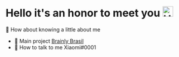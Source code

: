 # Hello it's an honor to meet you <img src="https://i.pinimg.com/originals/86/9e/7b/869e7bf9d1fd29adbe4190ac4168d709.gif" width="28px" alt="Hello">
💌 How about knowing a little about me

- 🔨 Main project [Brainly Brasil](https://discord.com/invite/brainly)
- 🍃 How to talk to me Xiaomi#0001
